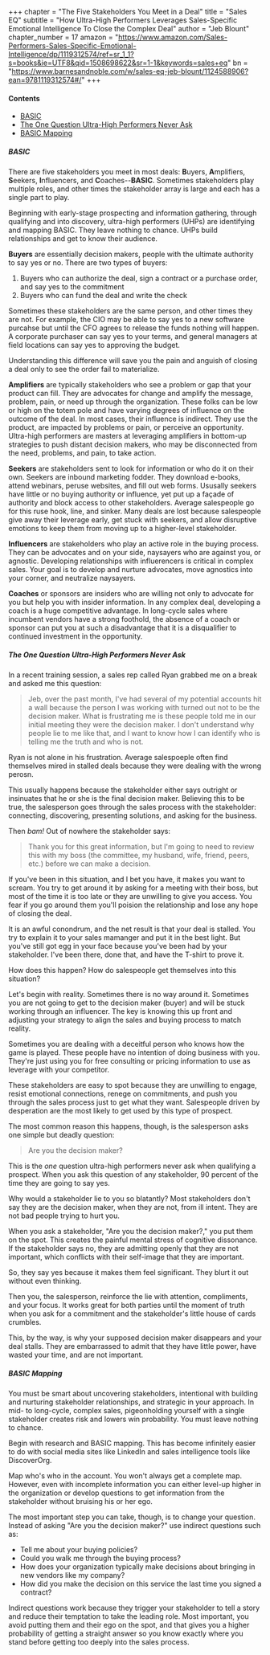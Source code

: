 
+++
chapter = "The Five Stakeholders You Meet in a Deal"
title = "Sales EQ"
subtitle = "How Ultra-High Performers Leverages Sales-Specific Emotional Intelligence To Close the Complex Deal"
author = "Jeb Blount"
chapter_number = 17
amazon = "https://www.amazon.com/Sales-Performers-Sales-Specific-Emotional-Intelligence/dp/1119312574/ref=sr_1_1?s=books&ie=UTF8&qid=1508698622&sr=1-1&keywords=sales+eq"
bn = "https://www.barnesandnoble.com/w/sales-eq-jeb-blount/1124588906?ean=9781119312574#/"
+++

#### Contents
- [BASIC](#basic)
- [The One Question Ultra-High Performers Never Ask](#the-one-question-ultra-high-performers-never-ask)
- [BASIC Mapping](#basic-mapping)

##### BASIC
There are five stakeholders you meet in most deals: **B**uyers, **A**mplifiers, **S**eekers, **I**nfluencers, and **C**oaches--**BASIC**. Sometimes stakeholders play multiple roles, and other times the stakeholder array is large and each has a single part to play.  
  
Beginning with early-stage prospecting and information gathering, through qualifying and into discovery, ultra-high performers (UHPs) are identifying and mapping BASIC. They leave nothing to chance. UHPs build relationships and get to know their audience.  
  
**Buyers** are essentially decision makers, people with the ultimate authority to say yes or no. There are two types of buyers:  
1. Buyers who can authorize the deal, sign a contract or a purchase order, and say yes to the commitment
2. Buyers who can fund the deal and write the check
  
Sometimes these stakeholders are the same person, and other times they are not. For example, the CIO may be able to say yes to a new software purcahse but until the CFO agrees to release the funds nothing will happen. A  corporate purchaser can say yes to your terms, and general managers at field locations can say yes to approving the budget.  
  
Understanding this difference will save you the pain and anguish of closing a deal only to see the order fail to materialize.  
  
**Amplifiers** are typically stakeholders who see a problem or gap that your product can fill. They are advocates for change and amplify the message, problem, pain, or need up through the organization. These folks can be low or high on the totem pole and have varying degrees of influence on the outcome of the deal. In most cases, their influence is indirect. They use the product, are impacted by problems or pain, or perceive an opportunity. Ultra-high performers are masters at leveraging amplifiers in bottom-up strategies to push distant decision makers, who may be disconnected from the need, problems, and pain, to take action.  
  
**Seekers** are stakeholders sent to look for information or who do it on their own. Seekers are inbound marketing fodder. They download e-books, attend webinars, peruse websites, and fill out web forms. Ususally seekers have little or no buying authority or influence, yet put up a façade of authority and block access to other stakeholders. Average salespeople go for this ruse hook, line, and sinker. Many deals are lost because salespeople give away their leverage early, get stuck with seekers, and allow disruptive emotions to keep them from moving up to a higher-level stakeholder.  
  
**Influencers** are stakeholders who play an active role in the buying process. They can be advocates and on your side, naysayers who are against you, or agnostic. Developing relationships with influerencers is critical in complex sales. Your goal is to develop and nurture advocates, move agnostics into your corner, and neutralize naysayers.  

**Coaches** or sponsors are insiders who are willing not only to advocate for you but help you with insider information. In any complex deal, developing a coach is a huge competitive advantage. In long-cycle sales where incumbent vendors have a strong foothold, the absence of a coach or sponsor can put you at such a disadvantage that it is a disqualifier to continued investment in the opportunity.  
  

##### The One Question Ultra-High Performers Never Ask
In a recent training session, a sales rep called Ryan grabbed me on a break and asked me this question:  
> Jeb, over the past month, I've had several of my potential accounts hit a wall because the person I was working with turned out not to be the decision maker. What is frustrating me is these people told me in our initial meeting they were the decision maker. I don't understand why people lie to me like that, and I want to know how I can identify who is telling me the truth and who is not.
  
Ryan is not alone in his frustration. Average salespoeple often find themselves mired in stalled deals because they were dealing with the wrong perosn.  
  
This usually happens because the stakeholder either says outright or insinuates that he or she is the final decision maker. Believing this to be true, the salesperson goes through the sales process with the stakeholder: connecting, discovering, presenting solutions, and asking for the business.  
  
Then _bam!_ Out of nowhere the stakeholder says: 
> Thank you for this great information, but I'm going to need to review this with my boss (the committee, my husband, wife, friend, peers, etc.) before we can make a decision.  
  
If you've been in this situation, and I bet you have, it makes you want to scream. You try to get around it by asking for a meeting with their boss, but most of the time it is too late or they are unwilling to give you access. You fear if you go around them you'll poision the relationship and lose any hope of closing the deal.  
  
It is an awful conondrum, and the net result is that your deal is stalled. You try to explain it to your sales mamanger and put it in the best light. But you've still got egg in your face because you've been had by your stakeholder. I've been there, done that, and have the T-shirt to prove it.  
  
How does this happen? How do salespeople get themselves into this situation?  
  
Let's begin with reality. Sometimes there is no way around it. Sometimes you are not going to get to the decision maker (buyer) and will be stuck working through an influencer. The key is knowing this up front and adjusting your strategy to align the sales and buying process to match reality.  
  
Sometimes you are dealing with a deceitful person who knows how the game is played. These people have no intention of doing business with you. They're just using you for free consulting or pricing information to use as leverage with your competitor.  
  
These stakeholders are easy to spot because they are unwilling to engage, resist emotional connections, renege on commitments, and push you through the sales process just to get what they want. Salespeople driven by desperation are the most likely to get used by this type of prospect.  
  
The most common reason this happens, though, is the salesperson asks one simple but deadly question: 
> Are you the decision maker?  
  
This is the _one_ question ultra-high performers never ask when qualifying a prospect. When you ask this question of any stakeholder, 90 percent of the time they are going to say yes.  
  
Why would a stakeholder lie to you so blatantly? Most stakeholders don't say they are the decision maker, when they are not, from ill intent. They are not bad people trying to hurt you.  
  
When you ask a stakeholder, "Are you the decision maker?," you put them on the spot. This creates the painful mental stress of cognitive dissonance. If the stakeholder says no, they are admitting openly that they are not important, which conflicts with their self-image that they are important.  
  
So, they say yes because it makes them feel significant. They blurt it out without even thinking.  
  
Then you, the salesperson, reinforce the lie with attention, compliments, and your focus. It works great for both parties until the moment of truth when you ask for a commitment and the stakeholder's little house of cards crumbles.  
  
This, by the way, is why your supposed decision maker disappears and your deal stalls. They are embarrassed to admit that they have little power, have wasted your time, and are not important.  
  
##### BASIC Mapping 
You must be smart about uncovering stakeholders, intentional with building and nurturing stakeholder relationships, and strategic in your approach. In mid- to long-cycle, complex sales, pigeonholding yourself with a single stakeholder creates risk and lowers win probability. You must leave nothing to chance.  
  
Begin with research and BASIC mapping. This has become infinitely easier to do with social media sites like LinkedIn and sales intelligence tools like DiscoverOrg.  
  
Map who's who in the account. You won't always get a complete map. However, even with incomplete information you can either level-up higher in the organization or develop questions to get information from the stakeholder without bruising his or her ego.  
  
The most important step you can take, though, is to change your question. Instead of asking "Are you the decision maker?" use indirect questions such as:  
- Tell me about your buying policies? 
- Could you walk me through the buying process? 
- How does your organization typically make decisions about bringing in new vendors like my company? 
- How did you make the decision on this service the last time you signed a contract?
  
Indirect questions work because they trigger your stakeholder to tell a story and reduce their temptation to take the leading role. Most important, you avoid putting them and their ego on the spot, and that gives you a higher probability of getting a straight answer so you know exactly where you stand before getting too deeply into the sales process. 
